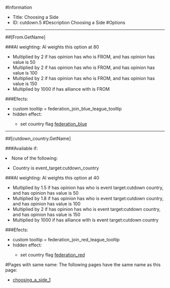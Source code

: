 #Information
 - Title: Choosing a Side
 - ID: cutdown.5
#Description
Choosing a Side
#Options

___
##[From.GetName]

###AI weighting:
AI weights this option at 80
 - Multiplied by 2 if has opinion has who is FROM, and has opinion has value is 50
 - Multiplied by 2 if has opinion has who is FROM, and has opinion has value is 100
 - Multiplied by 2 if has opinion has who is FROM, and has opinion has value is 150
 - Multiplied by 1000 if has alliance with is FROM


###Efects:<ul><li>custom tooltip = federation_join_blue_league_tooltip</li><li>hidden effect:</li><ul><li>set country flag [federation_blue](../flags/federation_blue.md)</li></ul></ul>

___
##[cutdown_country.GetName]

###Available if:
<li>None of the following:</li><ul><li>Country is event_target:cutdown_country</li></ul>

###AI weighting:
AI weights this option at 40
 - Multiplied by 1.5 if has opinion has who is event target:cutdown country, and has opinion has value is 50
 - Multiplied by 1.8 if has opinion has who is event target:cutdown country, and has opinion has value is 100
 - Multiplied by 2 if has opinion has who is event target:cutdown country, and has opinion has value is 150
 - Multiplied by 1000 if has alliance with is event target:cutdown country


###Efects:<ul><li>custom tooltip = federation_join_red_league_tooltip</li><li>hidden effect:</li><ul><li>set country flag [federation_red](../flags/federation_red.md)</li></ul></ul>


#Pages with same name:
The following pages have the same name as this page:
 - [choosing_a_side_1](choosing_a_side_1.md)

